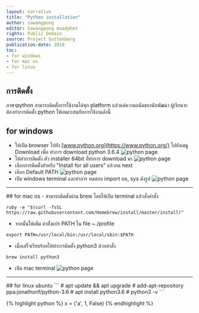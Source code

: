 ```yaml
---
layout: narrative
title: "Python installation"
author: sawangpong
editor: Sawangpong muadphet
rights: Public Domain
source: Project Guttenberg
publication-date: 2018
toc:
- for windows
- for mac os
- for linux
---
```


## การติดตั้ง
ภาษาpython สามารถติดตั้งการใช้งานได้ทุก platform แล้วแต่ความถนัดของนักพัฒนา ผู้เรียนจะต้องทำการติดตั้ง python ให้เหมาะสมกับการใช้งานดังนี้

## for windows
- ให้เปิด browser ไปยัง [www.python.org](https://www.python.org/) ไปยังเมนู Download
เพื่อ ทำการ download python 3.6.4
![python page](../../assets/images/pythonpage.png)
- ให้ทำการติดตั้ง ตัว installer 64bit ที่ทำการ download มา
![python page](../../assets/images/python_installer.png)
- เลือกการติดตั้งสำหรับ "Install for all users" แล้วกด next
- เลือก Default PATH
![python page](../../assets/images/python_installer_run.png)
- เปิด windows terminal และทำการ ทดสอบ import os, sys ดังรูป
![python page](../../assets/images/window_terminal.png)
<hr>
## for mac os
- สามารถติดตั้งผ่าน brew โดยให้เปิด terminal แล้วสั่งคำสั่ง

```
ruby -e "$(curl -fsSL https://raw.githubusercontent.com/Homebrew/install/master/install)"
```
- จากนั้นให้เพิ่ม ค่าตั้งแปร PATH ใน file ~./profile
```
export PATH=/usr/local/bin:/usr/local/sbin:$PATH
```
- เมื่อเสร็จเรียบร้อยให้ทำการติดตั้ง python3 ด้วยคำสั่ง
```
brew install python3
```
- เปิด mac terminal
![python page](../../assets/images/mac_terminal.png)

<hr>
## for linux
ubuntu
```
# apt update && apt upgrade
# add-apt-repository ppa:jonathonf/python-3.6
# apt install python3.6
# python3 -v
```


{% highlight python %}
x = ('a', 1, False)
{% endhighlight %}
